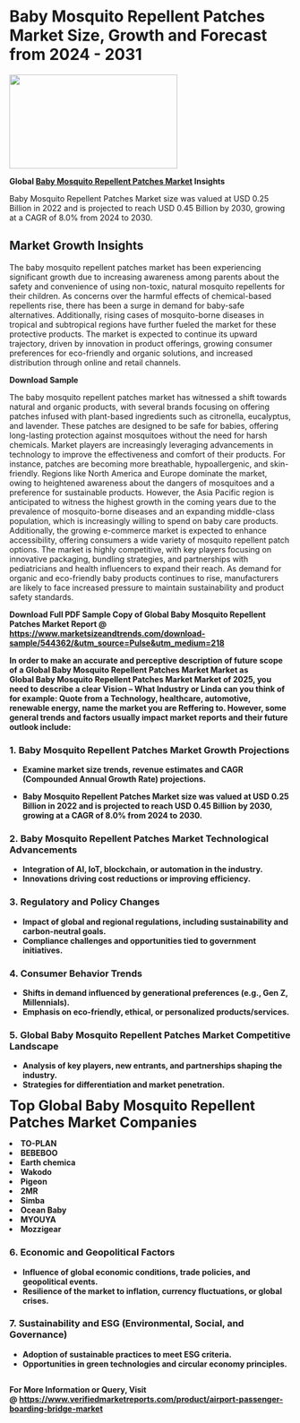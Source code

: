 <H1>Baby Mosquito Repellent Patches Market Size, Growth and Forecast from 2024 - 2031</H1><img class="aligncenter size-medium wp-image-584254" src="https://thirdeyenews.in/wp-content/uploads/2024/09/Global-Market-Research-300x168.jpeg" alt="" width="300" height="168" /><p><strong>Global&nbsp;<a href="https://www.marketsizeandtrends.com/download-sample/544362/&amp;utm_source=Pulse&amp;utm_medium=218">Baby Mosquito Repellent Patches Market</a> Insights</strong></p><p>Baby Mosquito Repellent Patches Market size was valued at USD 0.25 Billion in 2022 and is projected to reach USD 0.45 Billion by 2030, growing at a CAGR of 8.0% from 2024 to 2030.</p><p><h2>Market Growth Insights</h2> <p>The baby mosquito repellent patches market has been experiencing significant growth due to increasing awareness among parents about the safety and convenience of using non-toxic, natural mosquito repellents for their children. As concerns over the harmful effects of chemical-based repellents rise, there has been a surge in demand for baby-safe alternatives. Additionally, rising cases of mosquito-borne diseases in tropical and subtropical regions have further fueled the market for these protective products. The market is expected to continue its upward trajectory, driven by innovation in product offerings, growing consumer preferences for eco-friendly and organic solutions, and increased distribution through online and retail channels.</p> <p><strong>Download Sample</strong></p> <p>The baby mosquito repellent patches market has witnessed a shift towards natural and organic products, with several brands focusing on offering patches infused with plant-based ingredients such as citronella, eucalyptus, and lavender. These patches are designed to be safe for babies, offering long-lasting protection against mosquitoes without the need for harsh chemicals. Market players are increasingly leveraging advancements in technology to improve the effectiveness and comfort of their products. For instance, patches are becoming more breathable, hypoallergenic, and skin-friendly. Regions like North America and Europe dominate the market, owing to heightened awareness about the dangers of mosquitoes and a preference for sustainable products. However, the Asia Pacific region is anticipated to witness the highest growth in the coming years due to the prevalence of mosquito-borne diseases and an expanding middle-class population, which is increasingly willing to spend on baby care products. Additionally, the growing e-commerce market is expected to enhance accessibility, offering consumers a wide variety of mosquito repellent patch options. The market is highly competitive, with key players focusing on innovative packaging, bundling strategies, and partnerships with pediatricians and health influencers to expand their reach. As demand for organic and eco-friendly baby products continues to rise, manufacturers are likely to face increased pressure to maintain sustainability and product safety standards.</p> <p><strong></p><p><span class=""><strong>Download Full PDF Sample Copy of Global Baby Mosquito Repellent Patches Market Report</strong> @ <a href="https://www.marketsizeandtrends.com/download-sample/544362/&amp;utm_source=Pulse&amp;utm_medium=218" target="_blank">https://www.marketsizeandtrends.com/download-sample/544362/&amp;utm_source=Pulse&amp;utm_medium=218</a></span></p><p>In order to make an accurate and perceptive description of future scope of a Global&nbsp;Baby Mosquito Repellent Patches Market Market as Global&nbsp;Baby Mosquito Repellent Patches Market Market of 2025, you need to describe a clear Vision &ndash; What Industry or Linda can you think of for example: Quote from a Technology, healthcare, automotive, renewable energy, name the market you are Reffering to. However, some general trends and factors usually impact market reports and their future outlook include:</p><h3>1.&nbsp;<strong>Baby Mosquito Repellent Patches Market Growth Projections</strong></h3><ul><li>Examine market size trends, revenue estimates and CAGR (Compounded Annual Growth Rate) projections.</li><li><p>Baby Mosquito Repellent Patches Market size was valued at USD 0.25 Billion in 2022 and is projected to reach USD 0.45 Billion by 2030, growing at a CAGR of 8.0% from 2024 to 2030.</p></li></ul><h3>2.&nbsp;<strong>Baby Mosquito Repellent Patches Market Technological Advancements</strong></h3><ul><li>Integration of AI, IoT, blockchain, or automation in the industry.</li><li>Innovations driving cost reductions or improving efficiency.</li></ul><h3>3.&nbsp;<strong>Regulatory and Policy Changes</strong></h3><ul><li>Impact of global and regional regulations, including sustainability and carbon-neutral goals.</li><li>Compliance challenges and opportunities tied to government initiatives.</li></ul><h3>4.&nbsp;<strong>Consumer Behavior Trends</strong></h3><ul><li>Shifts in demand influenced by generational preferences (e.g., Gen Z, Millennials).</li><li>Emphasis on eco-friendly, ethical, or personalized products/services.</li></ul><h3>5.&nbsp;<strong>Global Baby Mosquito Repellent Patches Market Competitive Landscape</strong></h3><ul><li>Analysis of key players, new entrants, and partnerships shaping the industry.</li><li>Strategies for differentiation and market penetration.</li></ul><p data-pm-slice="1 1 []"><span style="color: inherit; font-family: inherit; font-size: 25px;">Top Global Baby Mosquito Repellent Patches Market Companies</span></p><div class="" data-test-id=""><p><li>TO-PLAN</li><li> BEBEBOO</li><li> Earth chemica</li><li> Wakodo</li><li> Pigeon</li><li> 2MR</li><li> Simba</li><li> Ocean Baby</li><li> MYOUYA</li><li> Mozzigear</li></p></div><h3>6.&nbsp;<strong>Economic and Geopolitical Factors</strong></h3><ul><li>Influence of global economic conditions, trade policies, and geopolitical events.</li><li>Resilience of the market to inflation, currency fluctuations, or global crises.</li></ul><h3>7.&nbsp;<strong>Sustainability and ESG (Environmental, Social, and Governance)</strong></h3><ul><li>Adoption of sustainable practices to meet ESG criteria.</li><li>Opportunities in green technologies and circular economy principles.</li></ul><h2><strong style="font-size: 14px;">For More Information or Query, Visit @&nbsp;</strong><a style="background-color: #ffffff; font-size: 14px;" href="https://www.marketsizeandtrends.com/report/baby-mosquito-repellent-patches-market/" target="_blank">https://www.verifiedmarketreports.com/product/airport-passenger-boarding-bridge-market</a></h2>
